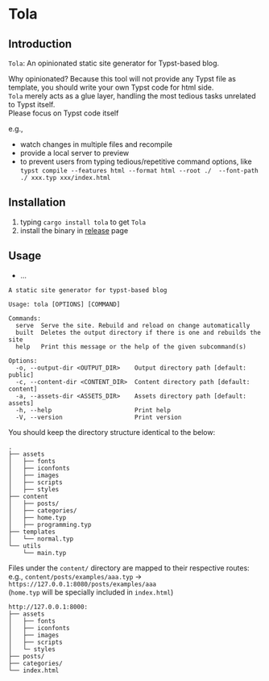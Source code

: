 # Tola

## Introduction

`Tola`: An opinionated static site generator for Typst-based blog.  

Why opinionated? Because this tool will not provide any Typst file as template, you should write your own Typst code for html side.  
`Tola` merely acts as a glue layer, handling the most tedious tasks unrelated to Typst itself.  
Please focus on Typst code itself  

e.g.,  
- watch changes in multiple files and recompile  
- provide a local server to preview  
- to prevent users from typing tedious/repetitive command options, like `typst compile --features html --format html --root ./  --font-path ./ xxx.typ xxx/index.html`  

## Installation

1. typing `cargo install tola` to get `Tola`
2. install the binary in [release](https://github.com/KawaYww/tola/releases) page


## Usage

- ...

```text
A static site generator for typst-based blog

Usage: tola [OPTIONS] [COMMAND]

Commands:
  serve  Serve the site. Rebuild and reload on change automatically
  built  Deletes the output directory if there is one and rebuilds the site
  help   Print this message or the help of the given subcommand(s)

Options:
  -o, --output-dir <OUTPUT_DIR>    Output directory path [default: public]
  -c, --content-dir <CONTENT_DIR>  Content directory path [default: content]
  -a, --assets-dir <ASSETS_DIR>    Assets directory path [default: assets]
  -h, --help                       Print help
  -V, --version                    Print version
```

You should keep the directory structure identical to the below:

```text
.
├── assets
│   ├── fonts
│   ├── iconfonts
│   ├── images
│   ├── scripts
│   ├── styles
├── content
│   ├── posts/
│   ├── categories/
│   ├── home.typ
│   ├── programming.typ
├── templates
│   └── normal.typ
└── utils
    └── main.typ
```

Files under the `content/` directory are mapped to their respective routes:  
e.g., `content/posts/examples/aaa.typ` -> `https://127.0.0.1:8080/posts/examples/aaa`  
(`home.typ` will be specially included in `index.html`)  

```text
http://127.0.0.1:8000:
├── assets
│   ├── fonts
│   ├── iconfonts
│   ├── images
│   ├── scripts
│   └─ styles
├── posts/
├── categories/
└── index.html
```


